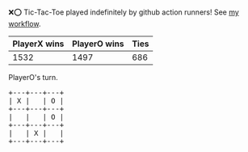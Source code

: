 :x::o: Tic-Tac-Toe played indefinitely by github action runners! See [my workflow](.github/workflows/play.yaml).

|PlayerX wins|PlayerO wins|Ties|
|-|-|-|
|1532|1497|686|

PlayerO's turn.

<pre>
+---+---+---+
| X |   | O |
+---+---+---+
|   |   | O |
+---+---+---+
|   | X |   |
+---+---+---+
</pre>